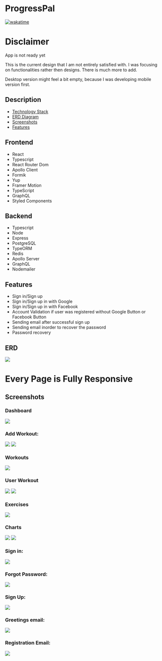 # ProgressPal

[![wakatime](https://wakatime.com/badge/user/2206cb68-690c-48b9-8697-7dd3cfe9706c/project/f60cdead-68c3-44d3-819d-d9b4817fcf9e.svg)](https://wakatime.com/badge/user/2206cb68-690c-48b9-8697-7dd3cfe9706c/project/f60cdead-68c3-44d3-819d-d9b4817fcf9e)

# Disclaimer

App is not ready yet

This is the current design that I am not entirely satisfied with. I was focusing on functionalities rather then designs. There is much more to add.

Desktop version might feel a bit empty, because I was developing mobile version first.

## Description

- [Technology Stack](#Frontend)
- [ERD Diagram](#ERD)
- [Screenshots](#Screenshots)
- [Features](#Features)

## Frontend

- React
- Typescript
- React Router Dom
- Apollo Client
- Formik
- Yup
- Framer Motion
- TypeScript
- GraphQL
- Styled Components

## Backend

- Typescript
- Node
- Express
- PostgreSQL
- TypeORM
- Redis
- Apollo Server
- GraphQL
- Nodemailer

## Features

- Sign in/Sign up
- Sign in/Sign up in with Google
- Sign in/Sign up in with Facebook
- Account Validation if user was registered without Google Button or Facebook Button
- Sending email after successful sign up
- Sending email inorder to recover the password
- Password recovery

## ERD

<img src="media/dekstop/ERD Diagram.png"/>

# Every Page is Fully Responsive

## Screenshots

### Dashboard

<img src="media/dekstop/Screenshot_20.png"/>

### Add Workout:

<img src="media/dekstop/Screenshot_12.png"/>
<img src="media/dekstop/Screenshot_13.png"/>

### Workouts

<img src="media/dekstop/Screenshot_14.png"/>

### User Workout

<img src="media/dekstop/Screenshot_18.png"/>
<img src="media/dekstop/Screenshot_19.png"/>

### Exercises

<img src="media/dekstop/Screenshot_15.png"/>

### Charts

<img src="media/dekstop/Screenshot_16.png"/>
<img src="media/dekstop/Screenshot_17.png"/>

### Sign in:

<img src="media/dekstop/Screenshot_10.png"/>

### Forgot Password:

<img src="media/dekstop/Screenshot_1.png"/>

### Sign Up:

<img src="media/dekstop/Screenshot_4.png"/>

### Greetings email:

<img src="media/dekstop/Screenshot_8.png"/>

### Registration Email:

<img src="media/dekstop/Screenshot_5.png"/>
